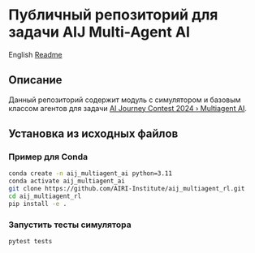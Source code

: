 # Публичный репозиторий для задачи AIJ Multi-Agent AI
English [Readme](README_eng.md)
## Описание
Данный репозиторий содержит модуль с симулятором и базовым классом агентов для задачи
[AI Journey Contest 2024 › Multiagent AI](https://dsworks.ru/champ/multiagent-ai).

## Установка из исходных файлов
### Пример для Conda
```bash
conda create -n aij_multiagent_ai python=3.11
conda activate aij_multiagent_ai
git clone https://github.com/AIRI-Institute/aij_multiagent_rl.git
cd aij_multiagent_rl
pip install -e .
```
### Запустить тесты симулятора
```bash
pytest tests
```
